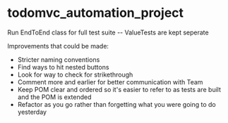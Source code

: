 # todomvc_automation_project

Run EndToEnd class for full test suite -- ValueTests are kept seperate

Improvements that could be made:

* Stricter naming conventions
* Find ways to hit nested buttons
* Look for way to check for strikethrough
* Comment more and earlier for better communication with Team
* Keep POM clear and ordered so it's easier to refer to as tests are built and the POM is extended
* Refactor as you go rather than forgetting what you were going to do yesterday
